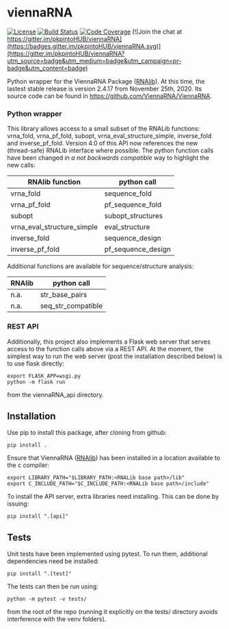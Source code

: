 # viennaRNA

[![License](https://img.shields.io/badge/License-Apache%202.0-blue.svg)](https://opensource.org/licenses/Apache-2.0)
[![Build Status](https://travis-ci.org/pkpinto/viennaRNA.svg?branch=master)](https://travis-ci.org/pkpinto/viennaRNA)
[![Code Coverage](https://codecov.io/gh/pkpinto/viennaRNA/branch/master/graph/badge.svg)](https://codecov.io/gh/pkpinto/viennaRNA)
[![Join the chat at https://gitter.im/pkpintoHUB/viennaRNA](https://badges.gitter.im/pkpintoHUB/viennaRNA.svg)](https://gitter.im/pkpintoHUB/viennaRNA?utm_source=badge&utm_medium=badge&utm_campaign=pr-badge&utm_content=badge)

Python wrapper for the ViennaRNA Package ([RNAlib](https://www.tbi.univie.ac.at/RNA/)). At this time, the lastest stable release is version 2.4.17 from November 25th, 2020. Its source code can be found in https://github.com/ViennaRNA/ViennaRNA.

### Python wrapper

This library allows access to a small subset of the RNALib functions: vrna_fold, vrna_pf_fold, subopt, vrna_eval_structure_simple, inverse_fold and inverse_pf_fold. Version 4.0 of this API now references the new (thread-safe) RNALib interface where possible. The python function calls have been changed *in a not backwards compatible* way to highlight the new calls:

| RNAlib function             | python call          |
|-----------------------------|----------------------|
| vrna_fold                   |    sequence_fold     |
| vrna_pf_fold                | pf_sequence_fold     |
| subopt                      | subopt_structures    |
| vrna_eval_structure_simple  | eval_structure       |
| inverse_fold                |    sequence_design   |
| inverse_pf_fold             | pf_sequence_design   |

Additional functions are available for sequence/structure analysis:

| RNAlib               | python call         |
|----------------------|---------------------|
| n.a.                 | str_base_pairs      |
| n.a.                 | seq_str_compatible  |

### REST API

Additionally, this project also implements a Flask web server that serves access to the function calls above via a REST API. At the moment, the simplest way to run the web server (post the installation described below) is to use flask directly:
```
export FLASK_APP=wsgi.py 
python -m flask run
```
from the viennaRNA_api directory.

## Installation

Use pip to install this package, after cloning from github:
```
pip install .
```

Ensure that ViennaRNA ([RNAlib](https://www.tbi.univie.ac.at/RNA/)) has been installed in a location available to the c compiler:
```
export LIBRARY_PATH="$LIBRARY_PATH:<RNALib base path>/lib"
export C_INCLUDE_PATH="$C_INCLUDE_PATH:<RNALib base path>/include"
```

To install the API server, extra libraries need installing. This can be done by issuing:
```
pip install ".[api]"
```

## Tests

Unit tests have been implemented using pytest. To run them, additional dependencies need be installed:
```
pip install ".[test]"
```

The tests can then be run using:
```
python -m pytest -v tests/
```
from the root of the repo (running it explicitly on the tests/ directory avoids interference with the venv folders).
